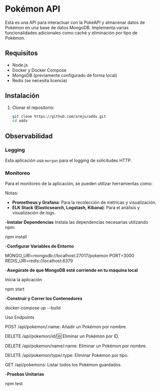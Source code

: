 # Pokémon API

Esta es una API para interactuar con la PokeAPI y almacenar datos de Pokémon en una base de datos MongoDB. Implementa varias funcionalidades adicionales como caché y eliminación por tipo de Pokémon.

## Requisitos

- Node.js
- Docker y Docker Compose
- MongoDB (previamente configurado de forma local)
- Redis (se necesita licencia)

## Instalación

1. Clonar el repositorio:

   ```bash
   git clone https://github.com/armju/addv.git
   cd addv

## Observabilidad

### Logging

Esta aplicación usa `morgan` para el logging de solicitudes HTTP.

### Monitoreo

Para el monitoreo de la aplicación, se pueden utilizar herramientas como:

Notas:

- **Prometheus y Grafana**: Para la recolección de métricas y visualización.
- **ELK Stack (Elasticsearch, Logstash, Kibana)**: Para el análisis y visualización de logs.

-**Instalar Dependencias**
Instala las dependencias necesarias utilizando npm:

npm install

-**Configurar Variables de Entorno**

MONGO_URI=mongodb://localhost:27017/pokemon
PORT=3000
REDIS_URI=redis://localhost:6379

-**Asegúrate de que MongoDB esté corriendo en tu máquina local**

Inicia la aplicación

npm start

-**Construir y Correr los Contenedores**

docker-compose up --build

Uso
Endpoints

POST /api/pokemon/:name: Añadir un Pokémon por nombre.

DELETE /api/pokemon/id/:id: Eliminar un Pokémon por ID.

DELETE /api/pokemon/name/:name: Eliminar un Pokémon por nombre.

DELETE /api/pokemon/type/:type: Eliminar Pokémon por tipo.

GET /api/pokemons: Listar todos los Pokémon guardados.

-**Pruebas Unitarias**

npm test